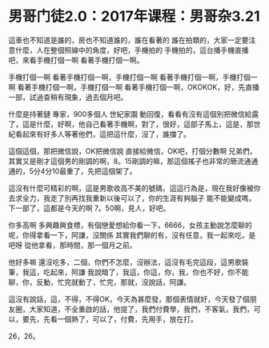 # 男哥门徒2.0：2017年课程：男哥杂3.21

這車也不知道是誰的，房也不知道誰的，誰在看著的 誰在拍類的，大家一定要注意什麼，人在整個照線中的角度，好吧，手機拍的 手機拍的，這台播手機直播吧，來看手機打個一啊 看著手機打個一啊。

手機打個一啊 看著手機打個一啊，手機打個一啊 看著手機打個一啊，手機打個一啊 看著手機打個一啊，手機打個一啊 看著手機打個一啊，OKOKOK，好，先直播一部，試過查稍有現象，過去個月吧。

什麼是持著鏈 專家，900多個人 世紀家園 動回復，看看有沒有這個別把微信給露了，這是什麼，好啊，他自己看著手機啊，對了，很好，這部子馬上，這是，那世紀看起來有好多人等著他們，這把這什麼，沒了，誰擋了。

這個這個，那把微信說，OK把微信說 直接給微信，OK吧，打個分數啊 兄弟們，其實又是剛才這個男的剛調的啊，8。15剛調的嘛，那這個搖子也非常的簡流通通通的，5分4分10最重了，先把這個架了。

這沒有什麼可精彩的啊，這是男歌收高不美的號碼，這這行為是，現在我好像被你去求全力，我走了別再找我重新以後可以了，你的生涯有夠腦子 能不能變成嗎，下一部了，這都是今天的啊 7。50啊，見人，好吧。

你多高啊 多興趣興食標，有個戀愛想給你看一下，6666，女孩主動說怎麼聊的呢，你得拿看一下，阿謙，沒關係 其實我們聊的有，沒有任意，我一起來吃，是吧呀 從他拿看，那時間，那一個月之前。

他好多嘛 還沒吃多，二個，你們不怎麼，沒辦法，這沒有毛完這段，這男歌裝筆，我這，吃起來，阿謙 我說暗了，我這，你這，你，我，你也不好，你不能聊，你，反動，忙完就動了，忙完，那就，沒說話，阿謙。

這沒有說話，這，不得，不得OK，今天為甚麼發，那個表情就好，今天發了個朋友圈，大家知道，不全重啟的話，他提了，我們付費學，我們，不客氣，我們，可以，要先，先看一個熱了，可以了，付費，先用手，放在打。

26，26。